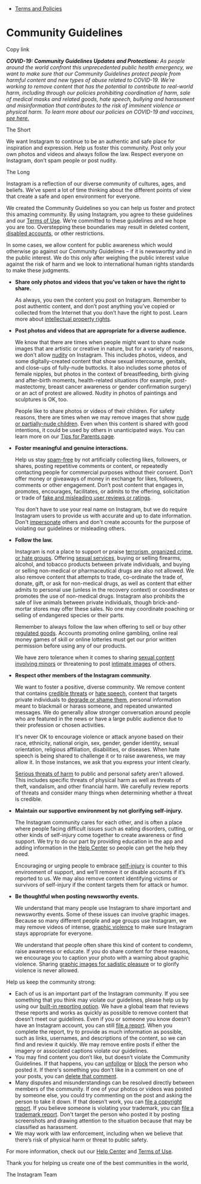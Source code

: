 *   [Terms and Policies](https://help.instagram.com/1417489251945243/?helpref=breadcrumb)

Community Guidelines
====================

Copy link

_**COVID-19: Community Guidelines Updates and Protections:** As people around the world confront this unprecedented public health emergency, we want to make sure that our Community Guidelines protect people from harmful content and new types of abuse related to COVID-19. We’re working to remove content that has the potential to contribute to real-world harm, including through our policies prohibiting coordination of harm, sale of medical masks and related goods, hate speech, bullying and harassment and misinformation that contributes to the risk of imminent violence or physical harm. To learn more about our policies on COVID-19 and vaccines, [see here.](https://help.instagram.com/697825587576762?helpref=faq_content)_

The Short

We want Instagram to continue to be an authentic and safe place for inspiration and expression. Help us foster this community. Post only your own photos and videos and always follow the law. Respect everyone on Instagram, don’t spam people or post nudity.

The Long

Instagram is a reflection of our diverse community of cultures, ages, and beliefs. We’ve spent a lot of time thinking about the different points of view that create a safe and open environment for everyone.

We created the Community Guidelines so you can help us foster and protect this amazing community. By using Instagram, you agree to these guidelines and our [Terms of Use](https://www.instagram.com/legal/terms). We’re committed to these guidelines and we hope you are too. Overstepping these boundaries may result in deleted content, [disabled accounts](https://help.instagram.com/366993040048856?helpref=faq_content), or other restrictions.

In some cases, we allow content for public awareness which would otherwise go against our Community Guidelines – if it is newsworthy and in the public interest. We do this only after weighing the public interest value against the risk of harm and we look to international human rights standards to make these judgments.

*   **Share only photos and videos that you’ve taken or have the right to share.**
    
    As always, you own the content you post on Instagram. Remember to post authentic content, and don’t post anything you’ve copied or collected from the Internet that you don’t have the right to post. Learn more about [intellectual property rights](https://help.instagram.com/126382350847838?helpref=faq_content).
    
*   **Post photos and videos that are appropriate for a diverse audience.**
    
    We know that there are times when people might want to share nude images that are artistic or creative in nature, but for a variety of reasons, we don’t allow [nudity](https://l.instagram.com/?u=https%3A%2F%2Fwww.facebook.com%2Fcommunitystandards%2Fadult_nudity_sexual_activity&e=AT3hneY1w4R0ZMwemoXJUJuBMbsrowTr_Ed5sch57HP9_a6Q-UArAbeSmn8DTMb1AOZJo_7t1ilexW2ALOVOYMxwFI-uQgjhHR8QT65WQKcOMw5_06ihcQEu2Oy1jvbfG5Wg5O9oxhRd2BTitkZ45r-1TXMBuuCMgKvv2w) on Instagram. This includes photos, videos, and some digitally-created content that show sexual intercourse, genitals, and close-ups of fully-nude buttocks. It also includes some photos of female nipples, but photos in the context of breastfeeding, birth giving and after-birth moments, health-related situations (for example, post-mastectomy, breast cancer awareness or gender confirmation surgery) or an act of protest are allowed. Nudity in photos of paintings and sculptures is OK, too.
    
    People like to share photos or videos of their children. For safety reasons, there are times when we may remove images that show [nude or partially-nude children](https://l.instagram.com/?u=https%3A%2F%2Fwww.facebook.com%2Fcommunitystandards%2Fchild_nudity_sexual_exploitation&e=AT3hneY1w4R0ZMwemoXJUJuBMbsrowTr_Ed5sch57HP9_a6Q-UArAbeSmn8DTMb1AOZJo_7t1ilexW2ALOVOYMxwFI-uQgjhHR8QT65WQKcOMw5_06ihcQEu2Oy1jvbfG5Wg5O9oxhRd2BTitkZ45r-1TXMBuuCMgKvv2w). Even when this content is shared with good intentions, it could be used by others in unanticipated ways. You can learn more on our [Tips for Parents page](https://help.instagram.com/154475974694511/?helpref=faq_content).
    
*   **Foster meaningful and genuine interactions.**
    
    Help us stay [spam-free](https://l.instagram.com/?u=https%3A%2F%2Fwww.facebook.com%2Fcommunitystandards%2Fspam&e=AT3hneY1w4R0ZMwemoXJUJuBMbsrowTr_Ed5sch57HP9_a6Q-UArAbeSmn8DTMb1AOZJo_7t1ilexW2ALOVOYMxwFI-uQgjhHR8QT65WQKcOMw5_06ihcQEu2Oy1jvbfG5Wg5O9oxhRd2BTitkZ45r-1TXMBuuCMgKvv2w) by not artificially collecting likes, followers, or shares, posting repetitive comments or content, or repeatedly contacting people for commercial purposes without their consent. Don’t offer money or giveaways of money in exchange for likes, followers, comments or other engagement. Don’t post content that engages in, promotes, encourages, facilitates, or admits to the offering, solicitation or trade of [fake and misleading user reviews or ratings](https://l.instagram.com/?u=https%3A%2F%2Fwww.facebook.com%2Fcommunitystandards%2Ffraud_deception&e=AT3hneY1w4R0ZMwemoXJUJuBMbsrowTr_Ed5sch57HP9_a6Q-UArAbeSmn8DTMb1AOZJo_7t1ilexW2ALOVOYMxwFI-uQgjhHR8QT65WQKcOMw5_06ihcQEu2Oy1jvbfG5Wg5O9oxhRd2BTitkZ45r-1TXMBuuCMgKvv2w).
    
    You don’t have to use your real name on Instagram, but we do require Instagram users to provide us with accurate and up to date information. Don't [impersonate](https://l.instagram.com/?u=https%3A%2F%2Fwww.facebook.com%2Fcommunitystandards%2Fmisrepresentation&e=AT3hneY1w4R0ZMwemoXJUJuBMbsrowTr_Ed5sch57HP9_a6Q-UArAbeSmn8DTMb1AOZJo_7t1ilexW2ALOVOYMxwFI-uQgjhHR8QT65WQKcOMw5_06ihcQEu2Oy1jvbfG5Wg5O9oxhRd2BTitkZ45r-1TXMBuuCMgKvv2w) others and don't create accounts for the purpose of violating our guidelines or misleading others.
    
*   **Follow the law.**
    
    Instagram is not a place to support or praise [terrorism, organized crime, or hate groups](https://l.instagram.com/?u=https%3A%2F%2Fwww.facebook.com%2Fcommunitystandards%2Fdangerous_individuals_organizations&e=AT3hneY1w4R0ZMwemoXJUJuBMbsrowTr_Ed5sch57HP9_a6Q-UArAbeSmn8DTMb1AOZJo_7t1ilexW2ALOVOYMxwFI-uQgjhHR8QT65WQKcOMw5_06ihcQEu2Oy1jvbfG5Wg5O9oxhRd2BTitkZ45r-1TXMBuuCMgKvv2w). Offering [sexual services](https://l.instagram.com/?u=https%3A%2F%2Fwww.facebook.com%2Fcommunitystandards%2Fsexual_solicitation&e=AT3hneY1w4R0ZMwemoXJUJuBMbsrowTr_Ed5sch57HP9_a6Q-UArAbeSmn8DTMb1AOZJo_7t1ilexW2ALOVOYMxwFI-uQgjhHR8QT65WQKcOMw5_06ihcQEu2Oy1jvbfG5Wg5O9oxhRd2BTitkZ45r-1TXMBuuCMgKvv2w), buying or selling firearms, alcohol, and tobacco products between private individuals, and buying or selling non-medical or pharmaceutical drugs are also not allowed. We also remove content that attempts to trade, co-ordinate the trade of, donate, gift, or ask for non-medical drugs, as well as content that either admits to personal use (unless in the recovery context) or coordinates or promotes the use of non-medical drugs. Instagram also prohibits the sale of live animals between private individuals, though brick-and-mortar stores may offer these sales. No one may coordinate poaching or selling of endangered species or their parts.
    
    Remember to always follow the law when offering to sell or buy other [regulated goods](https://l.instagram.com/?u=https%3A%2F%2Fwww.facebook.com%2Fcommunitystandards%2Fregulated_goods&e=AT3hneY1w4R0ZMwemoXJUJuBMbsrowTr_Ed5sch57HP9_a6Q-UArAbeSmn8DTMb1AOZJo_7t1ilexW2ALOVOYMxwFI-uQgjhHR8QT65WQKcOMw5_06ihcQEu2Oy1jvbfG5Wg5O9oxhRd2BTitkZ45r-1TXMBuuCMgKvv2w). Accounts promoting online gambling, online real money games of skill or online lotteries must get our prior written permission before using any of our products.
    
    We have zero tolerance when it comes to sharing [sexual content involving minors](https://l.instagram.com/?u=https%3A%2F%2Fwww.facebook.com%2Fcommunitystandards%2Fchild_nudity_sexual_exploitation&e=AT3hneY1w4R0ZMwemoXJUJuBMbsrowTr_Ed5sch57HP9_a6Q-UArAbeSmn8DTMb1AOZJo_7t1ilexW2ALOVOYMxwFI-uQgjhHR8QT65WQKcOMw5_06ihcQEu2Oy1jvbfG5Wg5O9oxhRd2BTitkZ45r-1TXMBuuCMgKvv2w) or threatening to post [intimate images](https://l.instagram.com/?u=https%3A%2F%2Fwww.facebook.com%2Fcommunitystandards%2Fsexual_exploitation_adults&e=AT3hneY1w4R0ZMwemoXJUJuBMbsrowTr_Ed5sch57HP9_a6Q-UArAbeSmn8DTMb1AOZJo_7t1ilexW2ALOVOYMxwFI-uQgjhHR8QT65WQKcOMw5_06ihcQEu2Oy1jvbfG5Wg5O9oxhRd2BTitkZ45r-1TXMBuuCMgKvv2w) of others.
    
*   **Respect other members of the Instagram community.**
    
    We want to foster a positive, diverse community. We remove content that contains [credible threats](https://l.instagram.com/?u=https%3A%2F%2Fwww.facebook.com%2Fcommunitystandards%2Fcredible_violence&e=AT3hneY1w4R0ZMwemoXJUJuBMbsrowTr_Ed5sch57HP9_a6Q-UArAbeSmn8DTMb1AOZJo_7t1ilexW2ALOVOYMxwFI-uQgjhHR8QT65WQKcOMw5_06ihcQEu2Oy1jvbfG5Wg5O9oxhRd2BTitkZ45r-1TXMBuuCMgKvv2w) or [hate speech](https://l.instagram.com/?u=https%3A%2F%2Fwww.facebook.com%2Fcommunitystandards%2Fhate_speech&e=AT3hneY1w4R0ZMwemoXJUJuBMbsrowTr_Ed5sch57HP9_a6Q-UArAbeSmn8DTMb1AOZJo_7t1ilexW2ALOVOYMxwFI-uQgjhHR8QT65WQKcOMw5_06ihcQEu2Oy1jvbfG5Wg5O9oxhRd2BTitkZ45r-1TXMBuuCMgKvv2w), content that targets private individuals to [degrade or shame them](https://l.instagram.com/?u=https%3A%2F%2Fwww.facebook.com%2Fcommunitystandards%2Fbullying&e=AT3hneY1w4R0ZMwemoXJUJuBMbsrowTr_Ed5sch57HP9_a6Q-UArAbeSmn8DTMb1AOZJo_7t1ilexW2ALOVOYMxwFI-uQgjhHR8QT65WQKcOMw5_06ihcQEu2Oy1jvbfG5Wg5O9oxhRd2BTitkZ45r-1TXMBuuCMgKvv2w), personal information meant to blackmail or harass someone, and repeated unwanted messages. We do generally allow stronger conversation around people who are featured in the news or have a large public audience due to their profession or chosen activities.
    
    It's never OK to encourage violence or attack anyone based on their race, ethnicity, national origin, sex, gender, gender identity, sexual orientation, religious affiliation, disabilities, or diseases. When hate speech is being shared to challenge it or to raise awareness, we may allow it. In those instances, we ask that you express your intent clearly.
    
    [Serious threats of harm](https://l.instagram.com/?u=https%3A%2F%2Fwww.facebook.com%2Fcommunitystandards%2Fcredible_violence&e=AT3hneY1w4R0ZMwemoXJUJuBMbsrowTr_Ed5sch57HP9_a6Q-UArAbeSmn8DTMb1AOZJo_7t1ilexW2ALOVOYMxwFI-uQgjhHR8QT65WQKcOMw5_06ihcQEu2Oy1jvbfG5Wg5O9oxhRd2BTitkZ45r-1TXMBuuCMgKvv2w) to public and personal safety aren't allowed. This includes specific threats of physical harm as well as threats of theft, vandalism, and other financial harm. We carefully review reports of threats and consider many things when determining whether a threat is credible.
    
*   **Maintain our supportive environment by not glorifying self-injury.**
    
    The Instagram community cares for each other, and is often a place where people facing difficult issues such as eating disorders, cutting, or other kinds of self-injury come together to create awareness or find support. We try to do our part by providing education in the app and adding information in the [Help Center](https://help.instagram.com/) so people can get the help they need.
    
    Encouraging or urging people to embrace [self-injury](https://l.instagram.com/?u=https%3A%2F%2Fwww.facebook.com%2Fcommunitystandards%2Fsuicide_self_injury_violence&e=AT3hneY1w4R0ZMwemoXJUJuBMbsrowTr_Ed5sch57HP9_a6Q-UArAbeSmn8DTMb1AOZJo_7t1ilexW2ALOVOYMxwFI-uQgjhHR8QT65WQKcOMw5_06ihcQEu2Oy1jvbfG5Wg5O9oxhRd2BTitkZ45r-1TXMBuuCMgKvv2w) is counter to this environment of support, and we’ll remove it or disable accounts if it’s reported to us. We may also remove content identifying victims or survivors of self-injury if the content targets them for attack or humor.
    
*   **Be thoughtful when posting newsworthy events.**
    
    We understand that many people use Instagram to share important and newsworthy events. Some of these issues can involve graphic images. Because so many different people and age groups use Instagram, we may remove videos of intense, [graphic violence](https://l.instagram.com/?u=https%3A%2F%2Fwww.facebook.com%2Fcommunitystandards%2Fgraphic_violence&e=AT3hneY1w4R0ZMwemoXJUJuBMbsrowTr_Ed5sch57HP9_a6Q-UArAbeSmn8DTMb1AOZJo_7t1ilexW2ALOVOYMxwFI-uQgjhHR8QT65WQKcOMw5_06ihcQEu2Oy1jvbfG5Wg5O9oxhRd2BTitkZ45r-1TXMBuuCMgKvv2w) to make sure Instagram stays appropriate for everyone.
    
    We understand that people often share this kind of content to condemn, raise awareness or educate. If you do share content for these reasons, we encourage you to caption your photo with a warning about graphic violence. Sharing [graphic images for sadistic pleasure](https://l.instagram.com/?u=https%3A%2F%2Fwww.facebook.com%2Fcommunitystandards%2Fcruel_insensitive&e=AT3hneY1w4R0ZMwemoXJUJuBMbsrowTr_Ed5sch57HP9_a6Q-UArAbeSmn8DTMb1AOZJo_7t1ilexW2ALOVOYMxwFI-uQgjhHR8QT65WQKcOMw5_06ihcQEu2Oy1jvbfG5Wg5O9oxhRd2BTitkZ45r-1TXMBuuCMgKvv2w) or to glorify violence is never allowed.
    

Help us keep the community strong:

*   Each of us is an important part of the Instagram community. If you see something that you think may violate our guidelines, please help us by using our [built-in reporting option](https://help.instagram.com/165828726894770?helpref=faq_content). We have a global team that reviews these reports and works as quickly as possible to remove content that doesn’t meet our guidelines. Even if you or someone you know doesn’t have an Instagram account, you can still [file a report](https://help.instagram.com/contact/383679321740945). When you complete the report, try to provide as much information as possible, such as links, usernames, and descriptions of the content, so we can find and review it quickly. We may remove entire posts if either the imagery or associated captions violate our guidelines.
*   You may find content you don’t like, but doesn’t violate the Community Guidelines. If that happens, you can [unfollow](https://help.instagram.com/286340048138725?helpref=faq_content) or [block](https://help.instagram.com/426700567389543/?helpref=faq_content) the person who posted it. If there's something you don't like in a comment on one of your posts, you can [delete that comment](https://help.instagram.com/289098941190483?helpref=faq_content).
*   Many disputes and misunderstandings can be resolved directly between members of the community. If one of your photos or videos was posted by someone else, you could try commenting on the post and asking the person to take it down. If that doesn’t work, you can [file a copyright report](https://help.instagram.com/126382350847838?helpref=faq_content). If you believe someone is violating your trademark, you can [file a trademark report](https://help.instagram.com/222826637847963?helpref=faq_content). Don't target the person who posted it by posting screenshots and drawing attention to the situation because that may be classified as harassment.
*   We may work with law enforcement, including when we believe that there’s risk of physical harm or threat to public safety.

For more information, check out our [Help Center](https://help.instagram.com/) and [Terms of Use](https://l.instagram.com/?u=http%3A%2F%2Finstagram.com%2Flegal%2Fterms%2F%23&e=AT3hneY1w4R0ZMwemoXJUJuBMbsrowTr_Ed5sch57HP9_a6Q-UArAbeSmn8DTMb1AOZJo_7t1ilexW2ALOVOYMxwFI-uQgjhHR8QT65WQKcOMw5_06ihcQEu2Oy1jvbfG5Wg5O9oxhRd2BTitkZ45r-1TXMBuuCMgKvv2w).

Thank you for helping us create one of the best communities in the world,

The Instagram Team